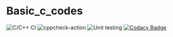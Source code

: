 # Basic_c_codes
![C/C++ CI](https://github.com/99002631/Basic_c_codes/workflows/C/C++%20CI/badge.svg)
![cppcheck-action](https://github.com/99002631/Basic_c_codes/workflows/cppcheck-action/badge.svg)
![Unit testing](https://github.com/99002631/Basic_c_codes/workflows/Unit%20testing/badge.svg)
[![Codacy Badge](https://app.codacy.com/project/badge/Grade/fd11a9eabbb54c4b9f751d24fa9397f6)](https://www.codacy.com/manual/99002631/Basic_c_codes?utm_source=github.com&amp;utm_medium=referral&amp;utm_content=99002631/Basic_c_codes&amp;utm_campaign=Badge_Grade)
